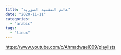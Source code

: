 ```yaml
---
title: "عالم التقنية السورية"
date: "2020-11-11"
categories:
  - "arabic"
tags:
  - "linux"
---
```


https://www.youtube.com/c/Ahmadwael009/playlists
